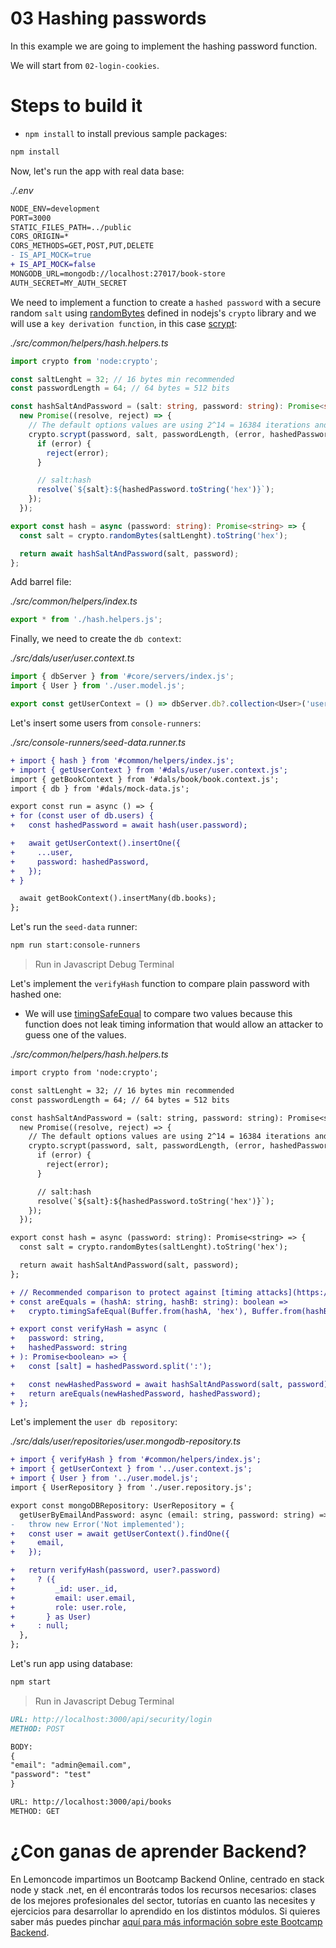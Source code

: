 # 03 Hashing passwords

In this example we are going to implement the hashing password function.

We will start from `02-login-cookies`.

# Steps to build it

- `npm install` to install previous sample packages:

```bash
npm install

```

Now, let's run the app with real data base:

_./.env_

```diff
NODE_ENV=development
PORT=3000
STATIC_FILES_PATH=../public
CORS_ORIGIN=*
CORS_METHODS=GET,POST,PUT,DELETE
- IS_API_MOCK=true
+ IS_API_MOCK=false
MONGODB_URL=mongodb://localhost:27017/book-store
AUTH_SECRET=MY_AUTH_SECRET

```

We need to implement a function to create a `hashed password` with a secure random `salt` using [randomBytes](https://nodejs.org/dist/latest/docs/api/crypto.html#cryptorandombytessize-callback) defined in nodejs's `crypto` library and we will use a `key derivation function`, in this case [scrypt](https://nodejs.org/dist/latest/docs/api/crypto.html#cryptoscryptpassword-salt-keylen-options-callback):

_./src/common/helpers/hash.helpers.ts_

```typescript
import crypto from 'node:crypto';

const saltLenght = 32; // 16 bytes min recommended
const passwordLength = 64; // 64 bytes = 512 bits

const hashSaltAndPassword = (salt: string, password: string): Promise<string> =>
  new Promise((resolve, reject) => {
    // The default options values are using 2^14 = 16384 iterations and 16 MB of memory.
    crypto.scrypt(password, salt, passwordLength, (error, hashedPassword) => {
      if (error) {
        reject(error);
      }

      // salt:hash
      resolve(`${salt}:${hashedPassword.toString('hex')}`);
    });
  });

export const hash = async (password: string): Promise<string> => {
  const salt = crypto.randomBytes(saltLenght).toString('hex');

  return await hashSaltAndPassword(salt, password);
};
```

Add barrel file:

_./src/common/helpers/index.ts_

```typescript
export * from './hash.helpers.js';
```

Finally, we need to create the `db context`:

_./src/dals/user/user.context.ts_

```typescript
import { dbServer } from '#core/servers/index.js';
import { User } from './user.model.js';

export const getUserContext = () => dbServer.db?.collection<User>('users');
```

Let's insert some users from `console-runners`:

_./src/console-runners/seed-data.runner.ts_

```diff
+ import { hash } from '#common/helpers/index.js';
+ import { getUserContext } from '#dals/user/user.context.js';
import { getBookContext } from '#dals/book/book.context.js';
import { db } from '#dals/mock-data.js';

export const run = async () => {
+ for (const user of db.users) {
+   const hashedPassword = await hash(user.password);

+   await getUserContext().insertOne({
+     ...user,
+     password: hashedPassword,
+   });
+ }

  await getBookContext().insertMany(db.books);
};

```

Let's run the `seed-data` runner:

```bash
npm run start:console-runners

```

> Run in Javascript Debug Terminal

Let's implement the `verifyHash` function to compare plain password with hashed one:

- We will use [timingSafeEqual](https://nodejs.org/dist/latest/docs/api/crypto.html#cryptotimingsafeequala-b) to compare two values because this function does not leak timing information that would allow an attacker to guess one of the values.

_./src/common/helpers/hash.helpers.ts_

```diff
import crypto from 'node:crypto';

const saltLenght = 32; // 16 bytes min recommended
const passwordLength = 64; // 64 bytes = 512 bits

const hashSaltAndPassword = (salt: string, password: string): Promise<string> =>
  new Promise((resolve, reject) => {
    // The default options values are using 2^14 = 16384 iterations and 16 MB of memory.
    crypto.scrypt(password, salt, passwordLength, (error, hashedPassword) => {
      if (error) {
        reject(error);
      }

      // salt:hash
      resolve(`${salt}:${hashedPassword.toString('hex')}`);
    });
  });

export const hash = async (password: string): Promise<string> => {
  const salt = crypto.randomBytes(saltLenght).toString('hex');

  return await hashSaltAndPassword(salt, password);
};

+ // Recommended comparison to protect against [timing attacks](https://cheatsheetseries.owasp.org/cheatsheets/Authentication_Cheat_Sheet.html#compare-password-hashes-using-safe-functions)
+ const areEquals = (hashA: string, hashB: string): boolean =>
+   crypto.timingSafeEqual(Buffer.from(hashA, 'hex'), Buffer.from(hashB, 'hex'));

+ export const verifyHash = async (
+   password: string,
+   hashedPassword: string
+ ): Promise<boolean> => {
+   const [salt] = hashedPassword.split(':');

+   const newHashedPassword = await hashSaltAndPassword(salt, password);
+   return areEquals(newHashedPassword, hashedPassword);
+ };


```

Let's implement the `user db repository`:

_./src/dals/user/repositories/user.mongodb-repository.ts_

```diff
+ import { verifyHash } from '#common/helpers/index.js';
+ import { getUserContext } from '../user.context.js';
+ import { User } from '../user.model.js';
import { UserRepository } from './user.repository.js';

export const mongoDBRepository: UserRepository = {
  getUserByEmailAndPassword: async (email: string, password: string) => {
-   throw new Error('Not implemented');
+   const user = await getUserContext().findOne({
+     email,
+   });

+   return verifyHash(password, user?.password)
+     ? ({
+         _id: user._id,
+         email: user.email,
+         role: user.role,
+       } as User)
+     : null;
  },
};

```

Let's run app using database:

```bash
npm start

```

> Run in Javascript Debug Terminal

```md
URL: http://localhost:3000/api/security/login
METHOD: POST

BODY:
{
"email": "admin@email.com",
"password": "test"
}

URL: http://localhost:3000/api/books
METHOD: GET
```

# ¿Con ganas de aprender Backend?

En Lemoncode impartimos un Bootcamp Backend Online, centrado en stack node y stack .net, en él encontrarás todos los recursos necesarios: clases de los mejores profesionales del sector, tutorías en cuanto las necesites y ejercicios para desarrollar lo aprendido en los distintos módulos. Si quieres saber más puedes pinchar [aquí para más información sobre este Bootcamp Backend](https://lemoncode.net/bootcamp-backend#bootcamp-backend/banner).
